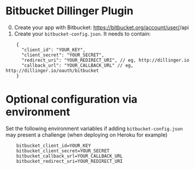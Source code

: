 Bitbucket Dillinger Plugin
==

0. Create your app with Bitbucket:  https://bitbucket.org/account/user/<username>/api
1. Create your `bitbucket-config.json`.  It needs to contain:
```
    {
      "client_id": "YOUR_KEY",
      "client_secret": "YOUR_SECRET",
      "redirect_uri": "YOUR_REDIRECT_URI", // eg, http://dillinger.io
      "callback_url": "YOUR_CALLBACK_URL" // eg, http://dillinger.io/oauth/bitbucket
    }
```

Optional configuration via environment
==

Set the following environment variables if adding `bitbucket-config.json` may present a challenge (when deploying on Heroku for example)
```
    bitbucket_client_id=YOUR_KEY
    bitbucket_client_secret=YOUR_SECRET
    bitbucket_callback_url=YOUR_CALLBACK_URL
    bitbucket_redirect_uri=YOUR_REDIRECT_URI
```
